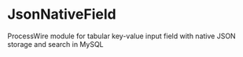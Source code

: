 # JsonNativeField
ProcessWire module for tabular key-value input field with native JSON storage and search in MySQL
